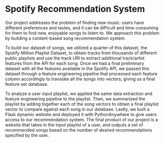 # Spotify Recommendation System

Our project addresses the problem of finding new music: users have different preferences and tastes, and it can be difficult and time-consuming for them to find new, enjoyable songs to listen to. We approach this problem by building a content-based song recommendation system. 

To build our dataset of songs, we utilized a quarter of this dataset, the Spotify Million Playlist Dataset, to obtain tracks from thousands of different public playlists and use the track URI to extract additional track/artist features from the API for each song. Once we had a final preliminary dataset with all the features available in the Spotify API, we passed this dataset through a feature engineering pipeline that processed each feature column accordingly to translate all the songs into vectors, giving us a final feature set database. 

To analyze a user input playlist, we applied the same data extraction and feature engineering pipeline to the playlist. Then, we summarized the playlist by adding together each of the song vectors to obtain a final playlist vector to compare against each song in our database. Lastly, we built a Flask dynamic website and deployed it with PythonAnywhere to give users access to our recommendation system. The final product of our project is a website that takes in the input playlist of a user, and outputs a set of recommended songs based on the number of desired recommendations specified by the user. 

